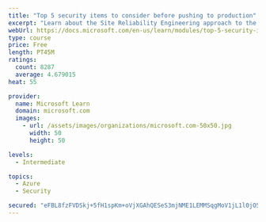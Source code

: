 ```yaml
---
title: "Top 5 security items to consider before pushing to production"
excerpt: "Learn about the Site Reliability Engineering approach to the challenge of assuring reliability and gain a better understanding of why it matters."
webUrl: https://docs.microsoft.com/en-us/learn/modules/top-5-security-items-to-consider/
type: course
price: Free
length: PT45M
ratings:
  count: 8287
  average: 4.679015
heat: 55

provider:
  name: Microsoft Learn
  domain: microsoft.com
  images:
    - url: /assets/images/organizations/microsoft.com-50x50.jpg
      width: 50
      height: 50

levels:
  - Intermediate

topics:
  - Azure
  - Security

secured: "eFBL8fzFVDSkj+5fH1spKm+oVjXGAhQESeS3mjNME1LEMMSqgMoV1jL1l0jO5NqyscPyfWljBsMUst4xFlSsJ3SuhRJgSQ+XHsdvNnmQLk4qrQ0QyJYX06arXvFZHS9kAOLG2RqDEe7fA5qTLzImLYUCyIQd+Vhl/DDtQFi9fvn2u958Uc6JS77Y5gexUhYKfWt1y9I1kvwJXefNb2ilaWTIg5cDPlLa2WJ4w/yHYGVGIsIPLDO/2czbAtKBUIDFdjelWxL5R/ro5aH10gTg1K60lPovdu5qj5QIH5B8NLUscwChenBfQ5SVA0DM+9ryVQP+Xc9N+Sl8V3MTzu391vrH4nWzpaAyAOqSXuBzh/dy9bb5nP4Qpma9qXymnDGUxZFDFi6VX4rbBLhw4mkcutxldTXNesPLdRmbnxO27Qc=;a94jQ3gBxEzPFcCG/qQ3QA=="
---
```


